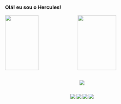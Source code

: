 ### Olá! eu sou o Hercules!


<div>
 <img height="180em" width="46.5%" src="https://github-readme-stats.vercel.app/api?username=Hercules-08&show_icons=true&theme=tokyonight">
 <img height="180em" width="50%" src="https://github-readme-stats.vercel.app/api/top-langs/?username=Hercules-08&layout=compact&theme=tokyonight">
</div>

##

<!--
<div style="display: inline_block"><br>
  <img align="center" height="30" width="40" "svgLogo" ng-src="https://cdn.jsdelivr.net/gh/devicons/devicon/icons/javascript/javascript-original.svg" src="https://cdn.jsdelivr.net/gh/devicons/devicon/icons/javascript/javascript-original.svg">
<img align="center" height="30" width="40" src="https://raw.githubusercontent.com/devicons/devicon/master/icons/html5/html5-original.svg">
 <img align="center" height="30" width="40" src="https://cdn.jsdelivr.net/gh/devicons/devicon@latest/icons/cypressio/cypressio-original.svg"/>
  </div>
  -->
  
##

<p align="center">
 <a href="https://skillicons.dev">
   <img src="https://skillicons.dev/icons?i=js,nodejs,cypress,html&theme=light"/>
 </a>
</p>

##

<div align="center">
<a href="https://www.linkedin.com/in/jhamison-rodrigues-94a768223/" target="_blank"><img src="https://img.shields.io/badge/LinkedIn-0077B5?style=for-the-badge&logo=linkedin&logoColor=white" target="_blank"></a>
<a href="https://www.instagram.com/hercules08__/" target="_blank"><img src="https://img.shields.io/badge/Instagram-E4405F?style=for-the-badge&logo=instagram&logoColor=white" target="_blank"></a>
<a href=""mailto:jhamisonsilva@gmail.com"><img src="https://img.shields.io/badge/Gmail-D14836?style=for-the-badge&logo=gmail&logoColor=white"></a>
<a href="https://www.twitch.tv/Hercules08_" target="_blank"><img src="https://img.shields.io/badge/Twitch-9146FF?style=for-the-badge&logo=twitch&logoColor=white" target="_blank"></a>
  
</div>



          
